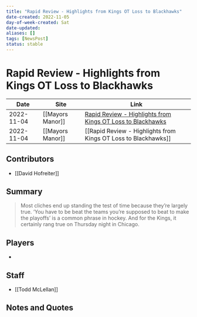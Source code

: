 ```yaml
---
title: "Rapid Review - Highlights from Kings OT Loss to Blackhawks"
date-created: 2022-11-05
day-of-week-created: Sat
date-updated: 
aliases: []
tags: [NewsPost]
status: stable
---
```


# Rapid Review - Highlights from Kings OT Loss to Blackhawks

| Date       | Site             | Link                                                                                                                                                    |
| ---------- | ---------------- | ------------------------------------------------------------------------------------------------------------------------------------------------------- |
| 2022-11-04 | [[Mayors Manor]] | [Rapid Review - Highlights from Kings OT Loss to Blackhawks](https://mayorsmanor.com/2022/11/rapid-review-highlights-from-kings-ot-loss-to-blackhawks/) |
| 2022-11-04 | [[Mayors Manor]] | [[Rapid Review - Highlights from Kings OT Loss to Blackhawks]]                                                                                          |

## Contributors
- [[David Hofreiter]]

## Summary
> Most cliches end up standing the test of time because they’re largely true.
>‘You have to be beat the teams you’re supposed to beat to make the playoffs’ is a common phrase in hockey. And for the Kings, it certainly rang true on Thursday night in Chicago.

## Players
- 

## Staff
- [[Todd McLellan]]

## Notes and Quotes
> 

